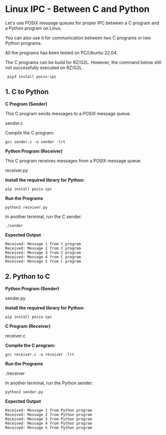# Linux IPC - Between C and Python

Let's use POSIX message queues for proper IPC between a C program and a Python program on Linux.

You can also use it for communication between two C programs or two Python programs.

All the programs has been tested on PC/Ubuntu 22.04.  

The C programs can be build for RZ/G2L. However, the command below still not successfully executed on RZ/G2L.

```
 pip3 install posix-ipc
```

## 1. C to Python 

**C Program (Sender)**

This C program sends messages to a POSIX message queue.

sender.c

Compile the C program:

```
gcc sender.c -o sender -lrt
```

**Python Program (Receiver)**

This C program receives messages from a POSIX message queue.

receiver.py

**Install the required library for Python:**
```
pip install posix-ipc
```
**Run the Programs**
```
python3 receiver.py
```

In another terminal, run the C sender:
```
./sender
```
**Expected Output**
```
Received: Message 1 from C program
Received: Message 2 from C program
Received: Message 3 from C program
Received: Message 4 from C program
Received: Message 5 from C program
```

## 2. Python to C

**Python Program (Sender)**

sender.py

**Install the required library for Python:**
```
pip install posix-ipc
```

**C Program (Receiver)**

receiver.c

**Compile the C program:**
```
gcc receiver.c -o receiver -lrt
```

**Run the Programs**

./receiver

In another terminal, run the Python sender:

```
python3 sender.py

```

**Expected Output**
```
Received: Message 1 from Python program
Received: Message 2 from Python program
Received: Message 3 from Python program
Received: Message 4 from Python program
Received: Message 5 from Python program
```
















